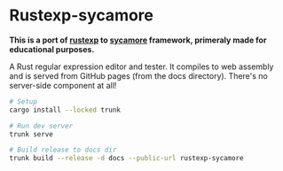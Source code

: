 # Rustexp-sycamore

**This is a port of [rustexp](https://rustexp.lpil.uk/) to [sycamore](https://sycamore-rs.netlify.app/) framework, primeraly made for educational purposes.**

A Rust regular expression editor and tester. It compiles to web assembly and
is served from GitHub pages (from the docs directory). There's no
server-side component at all!

```sh
# Setup
cargo install --locked trunk

# Run dev server
trunk serve

# Build release to docs dir
trunk build --release -d docs --public-url rustexp-sycamore
```
